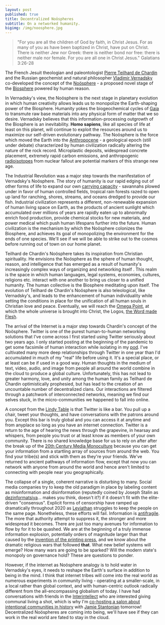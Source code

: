 ```yaml
---
layout: post
published: true
title: Decentralized Noöspheres
subtitle: On a networked humanity.
bigimg: /img/noosphere.jpg
---
```

>"For you are all the children of God by faith, in Christ Jesus. For as many of you as have been baptized in Christ, have put on Christ. There is neither Jew nor Greek: there is neither bond nor free: there is neither male nor female. For you are all one in Christ Jesus." Galatians 3:26-28

The French Jesuit theologian and paleontologist [Pierre Teilhard de Chardin](https://en.wikipedia.org/wiki/Pierre_Teilhard_de_Chardin) and the Russian geochemist and natural philosopher [Vladimir Vernadsky](https://en.wikipedia.org/wiki/Vladimir_Vernadsky) co-developed the concept of the [Noösphere](https://www.edge.org/response-detail/27068) - a proposed novel stage of the [Biosphere](https://en.wikipedia.org/wiki/Biosphere) powered by human reason. 

In Vernadsky's view, the Noösphere is the next stage in planetary evolution in which human creativity allows leads us to monopolize the Earth-shaping power of the Biosphere. Humanity yokes the biogeochemical cycles of [Gaia](https://en.wikipedia.org/wiki/Gaia_hypothesis) to transmute raw base materials into any physical form of matter that we so desire. Vernadsky believes that this information-processing outgrowth of the Biosphere is an inevitability. __Homo sapiens__, like all species of life at least on this planet, will continue to exploit the resources around us to maximize our self-driven evolutionary pathway. The Noösphere is the force which moved the Earth into the [Anthropocene](https://en.wikipedia.org/wiki/Anthropocene) - a geological epoch (still under debate) characterized by human civilization radically altering the nature of the rock record. Microplastic deposits, widespread concrete placement, extremely rapid carbon emissions, and anthropogenic [radioisotopes](https://www.britannica.com/science/radioactive-isotope) from nuclear fallout are potential markers of this strange new age.

The Industrial Revolution was a major step towards the manifestation of Vernadsky's Noösphere. The story of humanity is our rapid edging out of other forms of life to expand our own [carrying capacity](https://en.wikipedia.org/wiki/Carrying_capacity) - savannahs plowed under in favor of human controlled fields, tropical rain forests razed to open up land for ranching, shores, streams, and oceans dredged to provide our fish. Industrial civilization represents a different, non-renewable expansion of human living space on Earth, as the products of ancient sunlight which accumulated over millions of years are rapidly eaten up to abnormally enrich food production, provide chemical stocks for new materials, and power medical which push human lifespans further into the future. Human civilization is the mechanism by which the Noösphere colonizes the Biosphere, and achieves its goal of monopolizing the environment for the ends of one species. We'll see if we will be able to strike out to the cosmos before running out of town on our home planet.

Teilhard de Chardin's Noösphere takes its inspiration from Christian spirituality. He envisions the Noösphere as the sphere of human thought, reason, and intelligence that has emerged as a result of humanity's increasingly complex ways of organizing and networking itself . This realm is the space in which human languages, legal systems, economies, cultures, religions etc. interact with one another to bring us closer to a unified humanity. The human collective is the Biosphere meditating upon itself. The evolution of Teilhard de Chardin's Noösphere is also teleological, like Vernadsky's, and leads to the enhancement of human individuality while setting the conditions in place for the unification of all human souls in Christian love and peace. Eventually, we will reach the [Omega Point](https://en.wikipedia.org/wiki/Omega_Point), at which the whole universe is brought into Christ, the Logos, [the Word made Flesh](https://www.biblehub.com/john/1-14.htm).

The arrival of the Internet is a major step towards Chardin's concept of the Noösphere. Twitter is one of the purest human-to-human networking solutions that I've come across I first started using Twitter seriously about two years ago. I only started posting at the beginning of the pandemic to get some facsimile of human interaction while isolating in my [pod](https://valerio.substack.com/p/pod-people). I've cultivated many more deep relationships through Twitter in one year than I'd accumulated in much of my "real" life before using it. It's a special place, or at least can be if used in a good way. Human thoughts in the medium of text, video, audio, and image from people all around the world combine in the cloud to produce a global culture. Unfortunately, this has not lead to greater harmony, love, and unity among the human family as Teilhard de Chardin optimistically prophesied, but has lead to the creation of an uncountable number of decentralized clans. Our interactions are filtered through a patchwork of interconnected networks, meaning we find our selves stuck, in the micro-communities we happened to fall into online.

A concept from the [Lindy Table](https://paulskallas.substack.com/) is that Twitter is like a bar. You pull up a chair, tweet your thoughts, and have conversations with the patrons around you. Except this bar is truly global and you can access it at anytime and from anyplace so long as you have an internet connection. Twitter is a return to the age of hearing the news through the grapevine, in hearsay and whispers, from people you trust or at least know as members of your own community. There is no shared knowledge base for us to rely on after after the break up of the [20th Century Media Monoculture](https://paulskallas.substack.com/p/basic-concepts-media-monoculture) because you can get your information from a startling array of sources from around the web. You find your tribe(s) and stick with them as they're your friends. We've returned to ancient pathways of information flow, except that now you can network with anyone from around the world and hence aren't limited to connecting with people near you geographically.

The collapse of a single, coherent narrative is disturbing to many. Social media companies try to keep the old paradigm in place by labeling content as misinformation and disinformation (reputedly coined by Joseph Stalin as [dezinformatsiya](http://heretical.com/miscella/dinform.html)... makes you think, doesn't it?) if it doesn't fit with the elite-driven "consensus". Explicit forms of censorship have ramped up dramatically throughout 2020 as [Leviathan](https://www.bloomberg.com/opinion/articles/2020-12-29/covid-2020-saw-the-return-of-the-state-leviathan-we-must-be-wary) struggles to keep the people on the same page. Nonetheless, these efforts will fail. Information is [antifragile](https://alexdanco.com/2020/03/12/antifragility/). The more that authority attempt to suppress it, the stronger and more widespread it becomes. There are just too many avenues for information to flow by for it to be quashed. We are at the beginning of a truly immense information explosion, potentially orders of magnitude larger than that caused by the [invention of the printing press](https://medium.com/@jamiestantonian/apocalyptic-cults-and-the-early-modern-information-explosion-708ad3cfbb84), and we know about the dramatic religious wars that followed __that__. What new belief systems will emerge? How many wars are going to be sparked? Will the modern state's monopoly on governance hold? These are questions to ponder.

However, if the internet as Noösphere analogy is to hold water in Vernadsky's eyes, it needs to reshape the Earth's surface in addition to being in the mind. I think that internet tribes will come into the real world as numerous experiments in community living - operating at a smaller-scale, in a local rather than global context, and with human-centric outlook radically different from the all-encompassing globalism of today. I have had conversations with friends in the [Interintellect](https://www.interintellect.com/) who are interested giving communal living a shot, which is why I'm [co-hosting a salon about intentional communities in history](https://www.eventbrite.com/e/the-heaven-and-hell-of-intentional-communities-interintellect-salon-tickets-133622692069) with [Jamie Stantonian](https://twitter.com/jamiestantonian?s=20) tomorrow! Decentralized Noöspheres are coming into being, we'll have see if they can work in the real world are fated to stay in the cloud.
